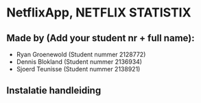 # NetflixApp, NETFLIX STATISTIX


## Made by (Add your student nr + full name):
  * Ryan Groenewold (Student nummer 2128772)
  * Dennis Blokland (Student nummer 2136934)
  * Sjoerd Teunisse (Student nummer 2138921)



## Instalatie handleiding
